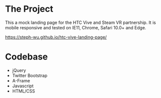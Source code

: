 # The Project

This a mock landing page for the HTC Vive and Steam VR partnership. It is mobile responsive and tested on IE11, Chrome, Safari 10.0+ and Edge.

https://steph-wu.github.io/htc-vive-landing-page/

# Codebase

- jQuery
- Twitter Bootstrap
- A-Frame
- Javascript
- HTML/CSS
